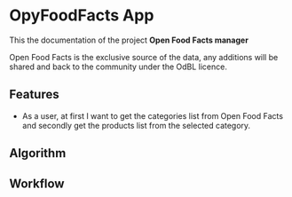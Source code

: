 # OpyFoodFacts App

This the documentation of the project __Open Food Facts manager__

Open Food Facts is the exclusive source of the data, any additions will be shared and back to the community under the OdBL licence.

## Features

* As a user, at first I want to get the categories list from Open Food Facts and secondly get the products list from the selected category.

## Algorithm

## Workflow
